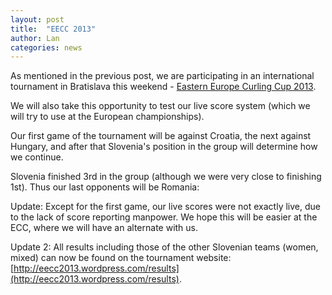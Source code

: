 ```yaml
---
layout: post
title:  "EECC 2013"
author: Lan
categories: news
---
```


As mentioned in the previous post, we are participating in an international tournament in Bratislava this weekend - [Eastern Europe Curling Cup 2013](http://eecc2013.wordpress.com/).

We will also take this opportunity to test our live score system (which we will try to use at the European championships).

Our first game of the tournament will be against Croatia, the next against Hungary, and after that Slovenia's position in the group will determine how we continue.

<script src="http://tomymmx.github.io/curlingScores/assets/js/pingviniLive.js"></script>

<div id="liveScore_H9qOD9mn"></div>

<div id="liveScore_uaqW3K5l"></div>

Slovenia finished 3rd in the group (although we were very close to finishing 1st). Thus our last opponents will be Romania: 

<div id="liveScore_RVpie8yE"></div>

Update: Except for the first game, our live scores were not exactly live, due to the lack of score reporting manpower. We hope this will be easier at the ECC, where we will have an alternate with us.

Update 2: All results including those of the other Slovenian teams (women, mixed) can now be found on the tournament website: [http://eecc2013.wordpress.com/results](http://eecc2013.wordpress.com/results).
